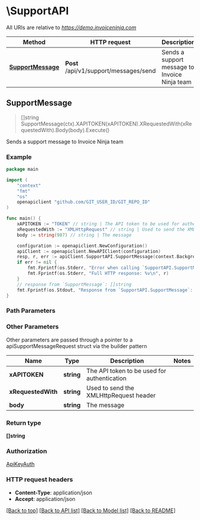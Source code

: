# \SupportAPI

All URIs are relative to *https://demo.invoiceninja.com*

Method | HTTP request | Description
------------- | ------------- | -------------
[**SupportMessage**](SupportAPI.md#SupportMessage) | **Post** /api/v1/support/messages/send | Sends a support message to Invoice Ninja team



## SupportMessage

> []string SupportMessage(ctx).XAPITOKEN(xAPITOKEN).XRequestedWith(xRequestedWith).Body(body).Execute()

Sends a support message to Invoice Ninja team



### Example

```go
package main

import (
	"context"
	"fmt"
	"os"
	openapiclient "github.com/GIT_USER_ID/GIT_REPO_ID"
)

func main() {
	xAPITOKEN := "TOKEN" // string | The API token to be used for authentication
	xRequestedWith := "XMLHttpRequest" // string | Used to send the XMLHttpRequest header
	body := string(987) // string | The message

	configuration := openapiclient.NewConfiguration()
	apiClient := openapiclient.NewAPIClient(configuration)
	resp, r, err := apiClient.SupportAPI.SupportMessage(context.Background()).XAPITOKEN(xAPITOKEN).XRequestedWith(xRequestedWith).Body(body).Execute()
	if err != nil {
		fmt.Fprintf(os.Stderr, "Error when calling `SupportAPI.SupportMessage``: %v\n", err)
		fmt.Fprintf(os.Stderr, "Full HTTP response: %v\n", r)
	}
	// response from `SupportMessage`: []string
	fmt.Fprintf(os.Stdout, "Response from `SupportAPI.SupportMessage`: %v\n", resp)
}
```

### Path Parameters



### Other Parameters

Other parameters are passed through a pointer to a apiSupportMessageRequest struct via the builder pattern


Name | Type | Description  | Notes
------------- | ------------- | ------------- | -------------
 **xAPITOKEN** | **string** | The API token to be used for authentication | 
 **xRequestedWith** | **string** | Used to send the XMLHttpRequest header | 
 **body** | **string** | The message | 

### Return type

**[]string**

### Authorization

[ApiKeyAuth](../README.md#ApiKeyAuth)

### HTTP request headers

- **Content-Type**: application/json
- **Accept**: application/json

[[Back to top]](#) [[Back to API list]](../README.md#documentation-for-api-endpoints)
[[Back to Model list]](../README.md#documentation-for-models)
[[Back to README]](../README.md)

